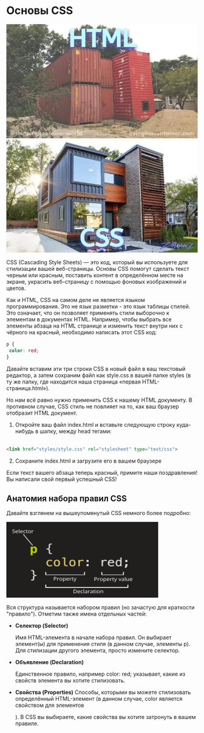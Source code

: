 # Основы CSS

<img src="../img/html_vs_css.jpg" width="600" height="600" alt="html vs css">

CSS (Cascading Style Sheets) — это код, который вы используете для стилизации вашей веб-страницы. Основы
CSS помогут сделать текст черным или красным, поставить контент в определённом месте на экране,
украсить веб-страницу с помощью фоновых изображений и цветов.

Как и HTML, CSS на самом деле не является языком программирования. Это не язык разметки - это язык
таблицы стилей. Это означает, что он позволяет применять стили выборочно к элементам в документах HTML.
Например, чтобы выбрать все элементы абзаца на HTML странице и изменить текст внутри них с чёрного
на красный, необходимо написать этот CSS код:

```css
p {
 color: red;
}
```

Давайте вставим эти три строки CSS в новый файл в ваш текстовый редактор, а затем сохраним файл
как style.css в вашей папке styles (в ту же папку, где находится наша страница «первая HTML-страница.html»).

Но нам всё равно нужно применить CSS к нашему HTML документу. В противном случае, CSS стиль не повлияет на то, как ваш
браузер отобразит HTML документ.

1. Откройте ваш файл index.html и вставьте следующую строку куда-нибудь в шапку, между head тегами:

```html

<link href="styles/style.css" rel="stylesheet" type="text/css">
```

2. Сохраните index.html и загрузите его в вашем браузере

Если текст вашего абзаца теперь красный, примите наши поздравления! Вы написали свой первый успешный CSS!

## Анатомия набора правил CSS

Давайте взглянем на вышеупомянутый CSS немного более подробно:

<img src="../img/css_structure.png" width="400" height="200" alt="html element">

Вся структура называется набором правил (но зачастую для краткости "правило"). Отметим также имена отдельных частей:

+ **Селектор (Selector)**

  Имя HTML-элемента в начале набора правил. Он выбирает элемент(ы) для применения стиля (в данном
  случае, элементы p). Для стилизации другого элемента, просто измените селектор.
+ **Объявление (Declaration)**

  Единственное правило, например color: red; указывает, какие из свойств элемента вы хотите стилизовать.
+ **Свойства (Properties)**
  Способы, которыми вы можете стилизовать определённый HTML-элемент (в данном случае, color является
  свойством для элементов <p>). В CSS вы выбираете, какие свойства вы хотите затронуть в вашем правиле.



